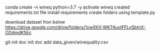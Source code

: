 conda create -n wineq python=3.7 -y
activate wineq
created requirements.txt file
install requirements
create folders using template.py

download dataset fron below
https://drive.google.com/drive/folders/1xw0XX-WK74uxtFFLySbtnX-ODdmdK5Ec

git init
dvc init
dvc add data_given/winequality.csv
